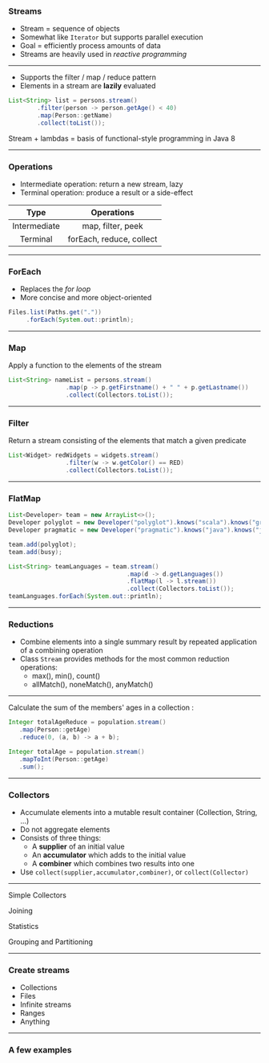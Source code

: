### Streams

* Stream = sequence of objects
* Somewhat like `Iterator` but supports parallel execution
* Goal = efficiently process amounts of data
* Streams are heavily used in _reactive programming_

---

* Supports the filter / map / reduce pattern
* Elements in a stream are **lazily** evaluated

```java
List<String> list = persons.stream()
        .filter(person -> person.getAge() < 40)
        .map(Person::getName)
        .collect(toList());
```

Stream + lambdas = basis of functional-style programming in Java 8

---
### Operations

* Intermediate operation: return a new stream, lazy
* Terminal operation: produce a result or a side-effect

|     Type     |        Operations        |
| :----------: | :----------------------: |
| Intermediate |    map, filter, peek     |
|   Terminal   | forEach, reduce, collect |

---

### ForEach

* Replaces the _for loop_
* More concise and more object-oriented

```java
Files.list(Paths.get("."))
     .forEach(System.out::println);
```

---

### Map

Apply a function to the elements of the stream

```java
List<String> nameList = persons.stream()
                .map(p -> p.getFirstname() + " " + p.getLastname())
                .collect(Collectors.toList());
```

---

### Filter

Return a stream consisting of the elements that match a given predicate

```java
List<Widget> redWidgets = widgets.stream()
                .filter(w -> w.getColor() == RED)
                .collect(Collectors.toList());
```

---

### FlatMap

```java
List<Developer> team = new ArrayList<>();
Developer polyglot = new Developer("polyglot").knows("scala").knows("groovy");
Developer pragmatic = new Developer("pragmatic").knows("java").knows("javascript");

team.add(polyglot);
team.add(busy);

List<String> teamLanguages = team.stream()
                                 .map(d -> d.getLanguages())
                                 .flatMap(l -> l.stream())
                                 .collect(Collectors.toList());
teamLanguages.forEach(System.out::println);
```



---

### Reductions

* Combine elements into a single summary result by repeated application of a combining operation
* Class `Stream` provides methods for the most common reduction operations:
  * max(), min(), count()
  * allMatch(), noneMatch(), anyMatch()

---

Calculate the sum of the members' ages in a collection :

```java
Integer totalAgeReduce = population.stream()
   .map(Person::getAge)
   .reduce(0, (a, b) -> a + b);
```

```java
Integer totalAge = population.stream()
   .mapToInt(Person::getAge)
   .sum();
```

---

### Collectors

* Accumulate elements into a mutable result container (Collection, String, ...)
* Do not aggregate elements
* Consists of three things:
  - A **supplier** of an initial value
  - An **accumulator** which adds to the initial value
  - A **combiner** which combines two results into one
* Use `collect(supplier,accumulator,combiner)`, or `collect(Collector)`

---

Simple Collectors

Joining

Statistics

Grouping and Partitioning

---

### Create streams

* Collections
* Files
* Infinite streams
* Ranges
* Anything

---

### A few examples


